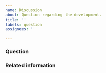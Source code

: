 ```yaml
---
name: Discussion
about: Question regarding the development.
title: ''
labels: question
assignees: ''

---
```


<!-- Remember to tag relevant team. -->

### Question

### Related information
